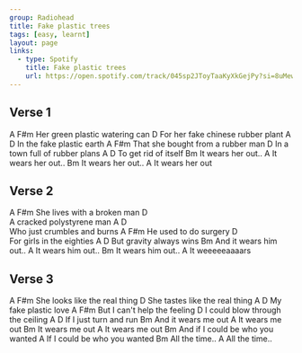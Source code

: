 ```yaml
---
group: Radiohead
title: Fake plastic trees
tags: [easy, learnt]
layout: page
links:
  - type: Spotify
    title: Fake plastic trees
    url: https://open.spotify.com/track/045sp2JToyTaaKyXkGejPy?si=8uMewWFMS5uee9ic-LxzcQ
---
```


## Verse 1

A                            F#m
Her green plastic watering can
                               D
For her fake chinese rubber plant
              A     D
In the fake plastic earth
A                               F#m
That she bought from a rubber man
                            D
In a town full of rubber plans
       A      D
To get rid of itself
             Bm
It wears her out..
             A
It wears her out..
             Bm
It wears her out..
             A
It wears her out

## Verse 2

A                         F#m
She lives with a broken man
                        D  
A cracked polystyrene man
          A           D  
Who just crumbles and burns
A                   F#m
He used to do surgery
                      D  
For girls in the eighties
            A      D
But gravity always wins
                 Bm 
And it wears him out..
             A
It wears him out..
             Bm
It wears him out..
      A
It weeeeeaaaars

## Verse 3

A                            F#m
She looks like the real thing
                           D
She tastes like the real thing
          A     D
My fake plastic love
A                         F#m
But I can't help the feeling
                             D
I could blow through the ceiling
           A        D
If I just turn and run
                Bm
And it wears me out
            A
It wears me out
            Bm
It wears me out
            A
It wears me out
               Bm
And if I could be who you wanted
           A
If I could be who you wanted
       Bm
All the time..
       A
All the time..
